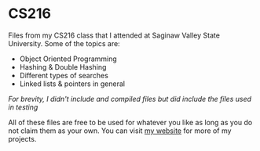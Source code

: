 # CS216
Files from my CS216 class that I attended at Saginaw Valley State University. Some of the topics are:
* Object Oriented Programming
* Hashing & Double Hashing
* Different types of searches
* Linked lists & pointers in general

_For brevity, I didn't include and compiled files but did include the files used in testing_

All of these files are free to be used for whatever you like as long as you do not claim them as your own.
You can visit [my website](http://elijahwilson.me) for more of my projects. 
